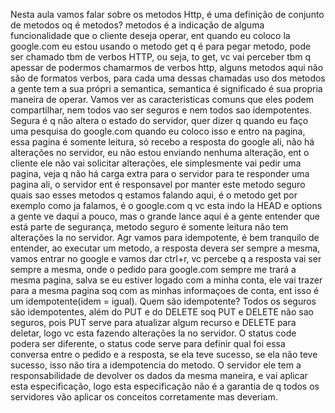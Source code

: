 Nesta aula vamos falar sobre os metodos Http, é uma definição de conjunto de metodos oq é metodos? metodos é a indicação de alguma funcionalidade que o cliente deseja operar, ent quando eu coloco la google.com eu estou usando o metodo get q é para pegar metodo, pode ser chamado tbm de verbos HTTP, ou seja, to get, vc vai perceber tbm q apessar de podermos chamarmos de verbos http, alguns metodos aqui não são de formatos verbos, para cada uma dessas chamadas uso dos metodos a gente tem a sua própri a semantica, semantica é significado é sua propria maneira de operar.  Vamos ver as caracteristicas comuns que eles podem compartilhar, nem todos vao ser seguros e nem todos sao idempotentes. Segura é q não altera o estado do servidor, quer dizer q quando eu faço uma pesquisa do google.com quando eu coloco isso e entro na pagina, essa pagina é somente leitura, só recebo a resposta do google ali, não há alterações no servidor, eu não estou enviando nenhuma alteração, ent o cliente ele não vai solicitar alterações, ele simplesmente vai pedir uma pagina, veja q não há carga extra para o servidor para te responder uma pagina ali, o servidor ent é responsavel por manter este metodo seguro quais sao esses metodos q estamos falando aqui, é o metodo get por exemplo como ja falamos, é o google.com q vc esta indo la HEAD e options a gente ve daqui a pouco, mas o grande lance aqui é a gente entender que está parte de segurança, metodo seguro é somente leitura não tem alterações la no servidor. Agr vamos para idempotente, é bem tranquilo de entender, ao executar um metodo, a resposta devera ser sempre a mesma, vamos entrar no google e vamos dar ctrl+r, vc percebe q a resposta vai ser sempre a mesma, onde o pedido para google.com sempre me trará a mesma pagina, salva se eu estiver logado com a minha conta, ele vai trazer para a mesma pagina soq com as minhas informaçoes de conta, ent isso é um idempotente(idem = igual). Quem são idempotente? Todos os seguros são idempotentes, além do PUT e do DELETE soq PUT e DELETE não sao seguros, pois PUT serve para atualizar algum recurso e DELETE para deletar, logo vc esta fazendo alterações la no servidor. O status code podera ser diferente, o status code serve para definir qual foi essa conversa entre o pedido e a resposta, se ela teve sucesso, se ela não teve sucesso, isso não tira a idempotencia do metodo. O servidor ele tem a responsabilidade de devolver os dados da mesma maneira, e vai aplicar esta especificação, logo esta especificação não é a garantia de q todos os servidores vão aplicar os conceitos corretamente mas deveriam.